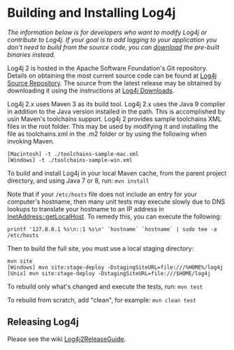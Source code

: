 <!-- vim: set syn=markdown : -->
<!--
 Licensed to the Apache Software Foundation (ASF) under one or more
 contributor license agreements. See the NOTICE file distributed with
 this work for additional information regarding copyright ownership.
 The ASF licenses this file to You under the Apache License, Version 2.0
 (the "License"); you may not use this file except in compliance with
 the License. You may obtain a copy of the License at

         http://www.apache.org/licenses/LICENSE-2.0

 Unless required by applicable law or agreed to in writing, software
 distributed under the License is distributed on an "AS IS" BASIS,
 WITHOUT WARRANTIES OR CONDITIONS OF ANY KIND, either express or implied.
 See the License for the specific language governing permissions and
 limitations under the License.
-->

# Building and Installing Log4j

*The information below is for developers who want to modify Log4j or contribute
to Log4j. If your goal is to add logging to your application you don't need to
build from the source code, you can [download](download.html) the pre-built
binaries instead.*

Log4j 2 is hosted in the Apache Software Foundation's Git repository. Details on obtaining the
most current source code can be found at
[Log4j Source Repository](source-repository.html). The source from the latest release may be
obtained by downloading it using the instructions at [Log4j Downloads](download.html).

Log4j 2.x uses Maven 3 as its build tool. Log4j 2.x uses the Java 9 compiler in addition to 
the Java version installed in the path. This is accomplished by usin Maven's toolchains support.
Log4j 2 provides sample toolchains XML files in the root folder. This may be used by
modifying it and installing the file as toolchains.xml in the .m2 folder or by using the 
following when invoking Maven.

```
[Macintosh] -t ./toolchains-sample-mac.xml 
[Windows] -t ./toolchains-sample-win.xml 
```

To build and install Log4j in your local Maven cache, from the parent project directory, and 
using Java 7 or 8, run: `mvn install`

Note that if your `/etc/hosts` file does not include an entry for your computer's hostname, then
many unit tests may execute slowly due to DNS lookups to translate your hostname to an IP address in
<a class="javadoc" href="http://docs.oracle.com/javase/7/docs/api/java/net/InetAddress.html#getLocalHost()">InetAddress::getLocalHost</a>.
To remedy this, you can execute the following:

```
printf '127.0.0.1 %s\n::1 %s\n' `hostname` `hostname` | sudo tee -a /etc/hosts
```

Then to build the full site, you must use a local staging directory:

```
mvn site
[Windows] mvn site:stage-deploy -DstagingSiteURL=file:///%HOME%/log4j
[Unix] mvn site:stage-deploy -DstagingSiteURL=file:///$HOME/log4j
```

To rebuild only what's changed and execute the tests, run: `mvn test`

To rebuild from scratch, add "clean", for example: `mvn clean test`

## Releasing Log4j

Please see the wiki [Log4j2ReleaseGuide](https://wiki.apache.org/logging/Log4j2ReleaseGuide).
